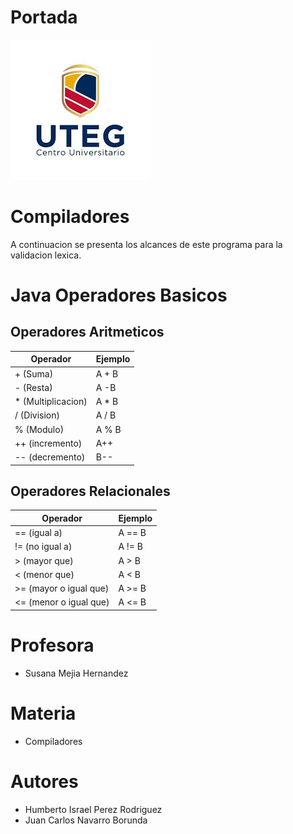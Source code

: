 
# Portada

![uteg](docs/.img/uteg.jpg)

# Compiladores

A continuacion se presenta los alcances de este programa para la validacion lexica.  


# Java Operadores Basicos

## Operadores Aritmeticos

| Operador           | Ejemplo |
|--------------------|---------|
| + (Suma)           | A + B   |
| - (Resta)          | A -B    |
| * (Multiplicacion) | A * B   |
| / (Division)       | A / B   |
| % (Modulo)         | A % B   |
| ++ (incremento)    | A++     |
| -- (decremento)    | B--     |

## Operadores Relacionales

| Operador               | Ejemplo |
|------------------------|---------|
| == (igual a)           | A == B  |
| != (no igual a)        | A != B  |
| > (mayor que)          | A > B   |
| < (menor que)          | A < B   |
| >= (mayor o igual que) | A >= B  |
| <= (menor o igual que) | A <= B  |

# Profesora

- Susana Mejia Hernandez

# Materia

- Compiladores

# Autores

- Humberto Israel Perez Rodriguez
- Juan Carlos Navarro Borunda